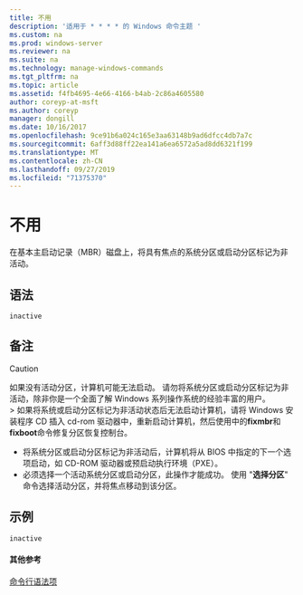 ```yaml
---
title: 不用
description: '适用于 * * * * 的 Windows 命令主题 '
ms.custom: na
ms.prod: windows-server
ms.reviewer: na
ms.suite: na
ms.technology: manage-windows-commands
ms.tgt_pltfrm: na
ms.topic: article
ms.assetid: f4fb4695-4e66-4166-b4ab-2c86a4605580
author: coreyp-at-msft
ms.author: coreyp
manager: dongill
ms.date: 10/16/2017
ms.openlocfilehash: 9ce91b6a024c165e3aa63148b9ad6dfcc4db7a7c
ms.sourcegitcommit: 6aff3d88ff22ea141a6ea6572a5ad8dd6321f199
ms.translationtype: MT
ms.contentlocale: zh-CN
ms.lasthandoff: 09/27/2019
ms.locfileid: "71375370"
---
```

# <a name="inactive"></a>不用



在基本主启动记录（MBR）磁盘上，将具有焦点的系统分区或启动分区标记为非活动。

## <a name="syntax"></a>语法

```
inactive
```

## <a name="remarks"></a>备注

> [!CAUTION]
> 如果没有活动分区，计算机可能无法启动。 请勿将系统分区或启动分区标记为非活动，除非你是一个全面了解 Windows 系列操作系统的经验丰富的用户。</br>> 如果将系统或启动分区标记为非活动状态后无法启动计算机，请将 Windows 安装程序 CD 插入 cd-rom 驱动器中，重新启动计算机，然后使用中的**fixmbr**和**fixboot**命令修复分区恢复控制台。
> -   将系统分区或启动分区标记为非活动后，计算机将从 BIOS 中指定的下一个选项启动，如 CD-ROM 驱动器或预启动执行环境（PXE）。
> -   必须选择一个活动系统分区或启动分区，此操作才能成功。 使用 "**选择分区**" 命令选择活动分区，并将焦点移动到该分区。

## <a name="BKMK_examples"></a>示例

```
inactive
```

#### <a name="additional-references"></a>其他参考

[命令行语法项](command-line-syntax-key.md)

